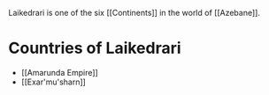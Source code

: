 Laikedrari is one of the six [[Continents]] in the world of [[Azebane]]. 

# Countries of Laikedrari
- [[Amarunda Empire]]
- [[Exar'mu'sharn]]